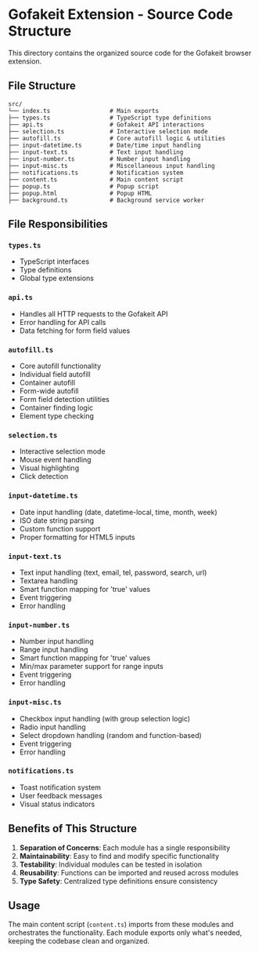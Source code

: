 # Gofakeit Extension - Source Code Structure

This directory contains the organized source code for the Gofakeit browser extension.

## File Structure

```
src/
└── index.ts                 # Main exports
├── types.ts                 # TypeScript type definitions
├── api.ts                   # Gofakeit API interactions
├── selection.ts             # Interactive selection mode
├── autofill.ts              # Core autofill logic & utilities
├── input-datetime.ts        # Date/time input handling
├── input-text.ts            # Text input handling
├── input-number.ts          # Number input handling
├── input-misc.ts            # Miscellaneous input handling
├── notifications.ts         # Notification system
├── content.ts               # Main content script
├── popup.ts                 # Popup script
├── popup.html               # Popup HTML
├── background.ts            # Background service worker
```

## File Responsibilities

### `types.ts`
- TypeScript interfaces
- Type definitions
- Global type extensions

### `api.ts`
- Handles all HTTP requests to the Gofakeit API
- Error handling for API calls
- Data fetching for form field values

### `autofill.ts`
- Core autofill functionality
- Individual field autofill
- Container autofill
- Form-wide autofill
- Form field detection utilities
- Container finding logic
- Element type checking

### `selection.ts`
- Interactive selection mode
- Mouse event handling
- Visual highlighting
- Click detection

### `input-datetime.ts`
- Date input handling (date, datetime-local, time, month, week)
- ISO date string parsing
- Custom function support
- Proper formatting for HTML5 inputs

### `input-text.ts`
- Text input handling (text, email, tel, password, search, url)
- Textarea handling
- Smart function mapping for 'true' values
- Event triggering
- Error handling

### `input-number.ts`
- Number input handling
- Range input handling
- Smart function mapping for 'true' values
- Min/max parameter support for range inputs
- Event triggering
- Error handling

### `input-misc.ts`
- Checkbox input handling (with group selection logic)
- Radio input handling
- Select dropdown handling (random and function-based)
- Event triggering
- Error handling

### `notifications.ts`
- Toast notification system
- User feedback messages
- Visual status indicators

## Benefits of This Structure

1. **Separation of Concerns**: Each module has a single responsibility
2. **Maintainability**: Easy to find and modify specific functionality
3. **Testability**: Individual modules can be tested in isolation
4. **Reusability**: Functions can be imported and reused across modules
5. **Type Safety**: Centralized type definitions ensure consistency

## Usage

The main content script (`content.ts`) imports from these modules and orchestrates the functionality. Each module exports only what's needed, keeping the codebase clean and organized.
